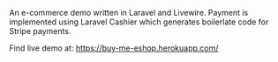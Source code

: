 An e-commerce demo written in Laravel and Livewire. Payment is implemented using Laravel Cashier which generates boilerlate code for Stripe payments. 

Find live demo at: https://buy-me-eshop.herokuapp.com/

